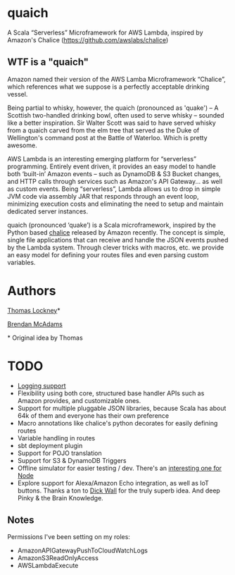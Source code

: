 # quaich

A Scala “Serverless” Microframework for AWS Lambda, inspired by Amazon's Chalice (https://github.com/awslabs/chalice)

## WTF is a "quaich"

Amazon named their version of the AWS Lamba Microframework “Chalice”, which references what we suppose is a perfectly acceptable drinking vessel.

Being partial to whisky, however, the quaich (pronounced as 'quake') – A Scottish two-handled drinking bowl, often used to serve whisky – sounded like a better inspiration. Sir Walter Scott was said to have served whisky from a quaich carved from the elm tree that served as the Duke of Wellington's command post at the Battle of Waterloo. Which is pretty awesome.

AWS Lambda is an interesting emerging platform for “serverless” programming. Entirely event driven, it provides an easy model to handle both ‘built-in’ Amazon events – such as DynamoDB & S3 Bucket changes, and HTTP calls through services such as Amazon's API Gateway... as well as custom events. Being “serverless”, Lambda allows us to drop in simple JVM code via assembly JAR that responds through an event loop, minimizing execution costs and eliminating the need to setup and maintain dedicated server instances.

quaich (pronounced ‘quake’) is a Scala microframework, inspired by the Python based [chalice](https://github.com/awslabs/chalice) released by Amazon recently. The concept is simple, single file applications that can receive and handle the JSON events pushed by the Lambda system. Through clever tricks with macros, etc. we provide an easy model for defining your routes files and even parsing custom variables.

# Authors
[Thomas Lockney](https://github.com/tlockney)*

[Brendan McAdams](https://github.com/bwmcadams)

\* Original idea by Thomas

# TODO

- [Logging support](http://docs.aws.amazon.com/lambda/latest/dg/java-logging.html)
- Flexibility using both core, structured base handler APIs such as Amazon provides, and customizable ones.
- Support for multiple pluggable JSON libraries, because Scala has about 64k of them and everyone has their own preference
- Macro annotations like chalice's python decorates for easily defining routes
- Variable handling in routes
- sbt deployment plugin
- Support for POJO translation
- Support for S3 & DynamoDB Triggers
- Offline simulator for easier testing / dev. There's an [interesting one for Node](https://github.com/dherault/serverless-offline)
- Explore support for Alexa/Amazon Echo integration, as well as IoT buttons. Thanks a ton to [Dick Wall](https://github.com/dickwall) for the truly superb idea. And deep Pinky & the Brain Knowledge.

## Notes

Permissions I've been setting on my roles:

- AmazonAPIGatewayPushToCloudWatchLogs
- AmazonS3ReadOnlyAccess
- AWSLambdaExecute

